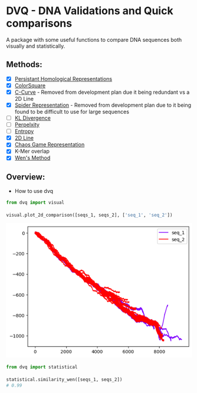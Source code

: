 # DVQ - DNA Validations and Quick comparisons 
A package with some useful functions to compare DNA sequences both visually and statistically. 

## Methods:
- [x] [Persistant Homological Representations](https://american-cse.org/csci2022-ieee/pdfs/CSCI2022-2lPzsUSRQukMlxf8K2x89I/202800b599/202800b599.pdf)
- [x] [ColorSquare](https://match.pmf.kg.ac.rs/electronic_versions/Match68/n2/match68n2_621-637.pdf)
- [x] [C-Curve](https://pubmed.ncbi.nlm.nih.gov/23246806/) - Removed from development plan due it being redundant vs a 2D Line
- [x] [Spider Representation](https://www.researchgate.net/publication/260971259_Spider_Representation_of_DNA_Sequences) - Removed from development plan due to it being found to be difficult to use for large sequences
- [ ] [KL Divergence](https://pubmed.ncbi.nlm.nih.gov/31981184/)
- [ ] [Perpelxity](https://arxiv.org/pdf/1202.2518.pdf)
- [ ] [Entropy](https://pubmed.ncbi.nlm.nih.gov/9344742/)
- [x] [2D Line](https://www.ncbi.nlm.nih.gov/pmc/articles/PMC162336/)
- [x] [Chaos Game Representation](Fwww.sciencedirect.com%2Fscience%2Farticle%2Fpii%2FS2001037021004736&usg=AOvVaw38odDudWfUCAqbc626rD2e&opi=89978449)
- [x] K-Mer overlap
- [x] [Wen's Method](https://pubmed.ncbi.nlm.nih.gov/29765099/)

## Overview:

* How to use dvq
```python
from dvq import visual

visual.plot_2d_comparison([seqs_1, seqs_2], ['seq_1', 'seq_2'])

```

![An example graphic comparing dna sequences for the same virus ](Untitled.png "2D Comparison - Same virus")

```python
from dvq import statistical

statistical.similarity_wen([seqs_1, seqs_2])
# 0.99

```
